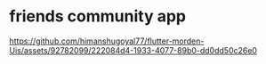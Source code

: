 # friends community app




https://github.com/himanshugoyal77/flutter-morden-Uis/assets/92782099/222084d4-1933-4077-89b0-dd0dd50c26e0

